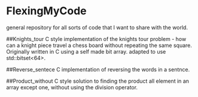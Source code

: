 # FlexingMyCode
general repository for all sorts of code that I want to share with the world.

##Knights_tour
C style implementation of the knights tour problem - how can a knight piece travel a chess board without repeating the same square.
Originally written in C using a self made bit array. adapted to use std::bitset<64>.

##Reverse_sentece
C implementation of reversing the words in a sentnce.

##Product_without
C style solution to finding the product all element in an array except one, without using the division operator.

